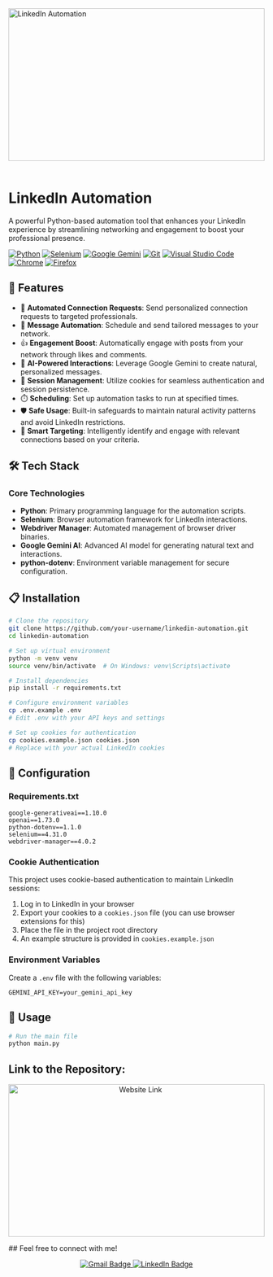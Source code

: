 <img src="https://www.logo.wine/a/logo/LinkedIn/LinkedIn-Wordmark-White-Dark-Background-Logo.wine.svg" alt="LinkedIn Automation" style="width:100%; height:300px; object-fit: cover;">
<br><br>

# LinkedIn Automation

A powerful Python-based automation tool that enhances your LinkedIn experience by streamlining networking and engagement to boost your professional presence.

[![Python](https://img.shields.io/badge/Python-3776AB?logo=python&logoColor=fff)](#)
[![Selenium](https://img.shields.io/badge/Selenium-43B02A?logo=selenium&logoColor=white)](#)
[![Google Gemini](https://img.shields.io/badge/Google%20Gemini-4285F4?logo=google&logoColor=white)](#)
[![Git](https://img.shields.io/badge/Git-F05032?logo=git&logoColor=fff)](#)
[![Visual Studio Code](https://custom-icon-badges.demolab.com/badge/Visual%20Studio%20Code-0078d7.svg?logo=vsc&logoColor=white)](#)
[![Chrome](https://img.shields.io/badge/Google%20Chrome-4285F4?logo=GoogleChrome&logoColor=white)](#)
[![Firefox](https://img.shields.io/badge/Firefox-FF7139?logo=Firefox&logoColor=white)](#)

## 🚀 Features

- 🔗 **Automated Connection Requests**: Send personalized connection requests to targeted professionals.
- 💬 **Message Automation**: Schedule and send tailored messages to your network.
- 👍 **Engagement Boost**: Automatically engage with posts from your network through likes and comments.
- 🤖 **AI-Powered Interactions**: Leverage Google Gemini to create natural, personalized messages.
- 🔄 **Session Management**: Utilize cookies for seamless authentication and session persistence.
- ⏱️ **Scheduling**: Set up automation tasks to run at specified times.
- 🛡️ **Safe Usage**: Built-in safeguards to maintain natural activity patterns and avoid LinkedIn restrictions.
- 🧠 **Smart Targeting**: Intelligently identify and engage with relevant connections based on your criteria.

## 🛠️ Tech Stack

### Core Technologies

- **Python**: Primary programming language for the automation scripts.
- **Selenium**: Browser automation framework for LinkedIn interactions.
- **Webdriver Manager**: Automated management of browser driver binaries.
- **Google Gemini AI**: Advanced AI model for generating natural text and interactions.
- **python-dotenv**: Environment variable management for secure configuration.

## 📋 Installation

```bash
# Clone the repository
git clone https://github.com/your-username/linkedin-automation.git
cd linkedin-automation

# Set up virtual environment
python -m venv venv
source venv/bin/activate  # On Windows: venv\Scripts\activate

# Install dependencies
pip install -r requirements.txt

# Configure environment variables
cp .env.example .env
# Edit .env with your API keys and settings

# Set up cookies for authentication
cp cookies.example.json cookies.json
# Replace with your actual LinkedIn cookies
```

## 🔧 Configuration

### Requirements.txt

```
google-generativeai==1.10.0
openai==1.73.0
python-dotenv==1.1.0
selenium==4.31.0
webdriver-manager==4.0.2
```

### Cookie Authentication

This project uses cookie-based authentication to maintain LinkedIn sessions:

1. Log in to LinkedIn in your browser
2. Export your cookies to a `cookies.json` file (you can use browser extensions for this)
3. Place the file in the project root directory
4. An example structure is provided in `cookies.example.json`

### Environment Variables

Create a `.env` file with the following variables:

```
GEMINI_API_KEY=your_gemini_api_key
```

## 📝 Usage

```bash
# Run the main file
python main.py

```

## Link to the Repository:

<p align="center">
<a href="https://github.com/PacemakerX/LinkedIntel.git">
  <img src="https://github.com/Anmol-Baranwal/Cool-GIFs-For-GitHub/assets/74038190/993370af-11f4-48e7-9e0d-e5b79c2e7890" alt="Website Link" style="width:100%; height:300px; object-fit: cover;">
</a>
<p>
## Feel free to connect with me!

<p align="center">
  <a href="mailto:sparsh.officialwork@gmail.com">
    <img src="https://img.shields.io/badge/Gmail-sparsh.officialwork@gmail.com-D14836?style=for-the-badge&logo=gmail&logoColor=white" alt="Gmail Badge" />
  </a>
  <a href="https://www.linkedin.com/in/sparshsoni">
    <img src="https://img.shields.io/badge/LinkedIn-Connect-blue?style=for-the-badge&logo=linkedin&logoColor=white" alt="LinkedIn Badge" />
  </a>
</p>
